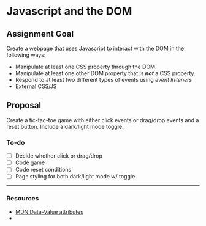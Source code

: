 # Javascript and the DOM

## Assignment Goal

Create a webpage that uses Javascript to interact with the DOM in the following ways:

- Manipulate at least one CSS property through the DOM.
- Manipulate at least one other DOM property that is ***not*** a CSS property.
- Respond to at least two different types of events using *event listeners*
- External CSS/JS

## Proposal

Create a tic-tac-toe game with either click events or drag/drop events and a reset button. Include a dark/light mode toggle.

### To-do

- [ ] Decide whether click or drag/drop
- [ ] Code game
- [ ] Code reset conditions
- [ ] Page styling for both dark/light mode w/ toggle

---

### Resources

- [MDN Data-Value attributes](https://developer.mozilla.org/en-US/docs/Learn/HTML/Howto/Use_data_attributes)
- 